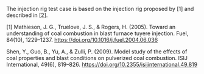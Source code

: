 The injection rig test case is based on the injection rig proposed by [1] and described in [2].

[1] Mathieson, J. G., Truelove, J. S., & Rogers, H. (2005). Toward an understanding of coal combustion in blast furnace tuyere injection. Fuel, 84(10), 1229–1237. https://doi.org/10.1016/j.fuel.2004.06.036

Shen, Y., Guo, B., Yu, A., & Zulli, P. (2009). Model study of the effects of coal properties and blast conditions on pulverized coal combustion. ISIJ International, 49(6), 819–826. https://doi.org/10.2355/isijinternational.49.819
